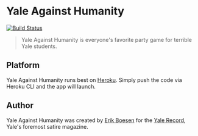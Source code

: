 # Yale Against Humanity
[![Build Status](https://travis-ci.org/ErikBoesen/YaleAgainstHumanity.svg?branch=master)](https://travis-ci.org/ErikBoesen/YaleAgainstHumanity)

> Yale Against Humanity is everyone's favorite party game for terrible Yale students.

## Platform
Yale Against Humanity runs best on [Heroku](https://heroku.com). Simply push the code via Heroku CLI and the app will launch.

## Author
Yale Against Humanity was created by [Erik Boesen](https://github.com/ErikBoesen) for the [Yale Record](http://yalerecord.org), Yale's foremost satire magazine.
